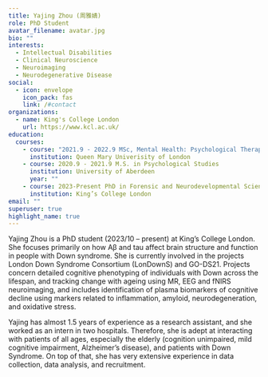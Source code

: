 ```yaml
---
title: Yajing Zhou (周雅婧)
role: PhD Student
avatar_filename: avatar.jpg
bio: ""
interests:
  - Intellectual Disabilities
  - Clinical Neuroscience
  - Neuroimaging
  - Neurodegenerative Disease
social:
  - icon: envelope
    icon_pack: fas
    link: /#contact
organizations:
  - name: King's College London
    url: https://www.kcl.ac.uk/
education:
  courses:
    - course: "2021.9 - 2022.9 MSc, Mental Health: Psychological Therapies"
      institution: Queen Mary Univerisity of London
    - course: 2020.9 - 2021.9 M.S. in Psychological Studies
      institution: University of Aberdeen
      year: ""
    - course: 2023-Present PhD in Forensic and Neurodevelopmental Sciences
      institution: King’s College London
email: ""
superuser: true
highlight_name: true
---
```

Yajing Zhou is a PhD student (2023/10 – present) at King’s College London. She focuses primarily on how Aβ and tau affect brain structure and function in people with Down syndrome. She is currently involved in the projects London Down Syndrome Consortium (LonDownS) and GO-DS21. Projects concern detailed cognitive phenotyping of individuals with Down across the lifespan, and tracking change with ageing using MR, EEG and fNIRS neuroimaging, and includes identification of plasma biomarkers of cognitive decline using markers related to inflammation, amyloid, neurodegeneration, and oxidative stress.

Yajing has almost 1.5 years of experience as a research assistant, and she worked as an intern in two hospitals. Therefore, she is adept at interacting with patients of all ages, especially the elderly (cognition unimpaired, mild cognitive impairment, Alzheimer’s disease), and patients with Down Syndrome. On top of that, she has very extensive experience in data collection, data analysis, and recruitment.